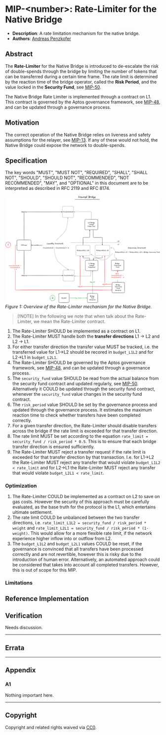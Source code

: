 # MIP-\<number\>: Rate-Limiter for the Native Bridge
- **Description**: A rate limitation mechanism for the native bridge.
- **Authors**: [Andreas Penzkofer](mailto:andreas.penzkofer@movementlabs.xyz)

<!--
  READ MIP-1 BEFORE USING THIS TEMPLATE!

  This is the suggested template for new MIPs. After you have filled in the requisite fields, please delete these comments.

  Note that an MIP number will be assigned by an editor. When opening a pull request to submit your MIP, please use an abbreviated title in the filename, `mip-draft_title_abbrev.md`.

  The title should be 44 characters or less. It should not repeat the MIP number in title, irrespective of the category.

  The author should add himself as a code owner in the `.github/CODEOWNERS` file for the MIP.

  TODO: Remove this comment before finalizing.
-->

## Abstract

The **Rate-Limiter** for the Native Bridge is introduced to de-escalate the risk of double-spends through the bridge by limiting the number of tokens that can be transferred during a certain time frame. The rate limit is determined by the reaction time of the bridge operator, called the **Risk Period**, and the value locked in the **Security Fund**, see [MIP-50](https://github.com/movementlabsxyz/MIP/pull/50).

The Native Bridge Rate Limiter is implemented through a contract on L1. This contract is governed by the Aptos governance framework, see [MIP-48](https://github.com/movementlabsxyz/MIP/pull/48/), and can be updated through a governance process.

## Motivation

The correct operation of the Native Bridge relies on liveness and safety assumptions for the relayer, see [MIP-13](https://github.com/movementlabsxyz/MIP/tree/mip/security_falliblity/MIP/mip-46). If any of these would not hold, the Native Bridge could expose the network to double-spends.

## Specification


The key words "MUST", "MUST NOT", "REQUIRED", "SHALL", "SHALL NOT", "SHOULD", "SHOULD NOT", "RECOMMENDED", "NOT RECOMMENDED", "MAY", and "OPTIONAL" in this document are to be interpreted as described in RFC 2119 and RFC 8174.


![Overview](overview.png)
*Figure 1: Overview of the Rate-Limiter mechanism for the Native Bridge.*

> [!NOTE] In the following we note that when talk about the Rate-Limiter, we mean the Rate-Limiter contract.

1. The Rate-Limiter SHOULD be implemented as a contract on L1.
1. The Rate-Limiter MUST handle both the **transfer directions** L1 -> L2 and L2 -> L1. 
1. For either transfer direction the transfer value MUST be tracked, i.e. the transferred value for L1->L2 should be recored in `budget_L1L2` and for L2->L1 in `budget_L2L1`.
1. The Rate-Limiter SHOULD be governed by the Aptos governance framework, see [MIP-48](https://github.com/movementlabsxyz/MIP/pull/48/), and can be updated through a governance process.
1. The `security_fund` value SHOULD be read from the actual balance from the security fund contract and updated regularly, see [MIP-50](https://github.com/movementlabsxyz/MIP/pull/50). Alternatively it COULD be updated through the security fund contract, whenever the `security_fund` value changes in the security fund contract.
1. The `risk_period` value SHOULD be set by the governance process and updated through the governance process. It estimates the maximum reaction time to check whether transfers have been completed correctly.
1. For a given transfer direction, the Rate-Limiter should disable transfers across the bridge if the rate limit is exceeded for that transfer direction.
1. The rate limit MUST be set according to the equation `rate_limit = security_fund / risk_period * 0.5`. This is to ensure that each bridge transfer direction is ensured sufficiently.
1. The Rate-Limiter MUST reject a transfer request if the rate limit is exceeded for that transfer direction by that transaction. I.e. for L1->L2 the Rate-Limiter MUST reject any transfer that would violate `budget_L1L2 < rate_limit` and for L2->L1 the Rate-Limiter MUST reject any transfer that would violate `budget_L2L1 < rate_limit`.

### Optimization

1. The Rate-Limiter COULD be implemented as a contract on L2 to save on gas costs. However the security of this approach must be carefully evaluated, as the base truth for the protocol is the L1, which entertains ultimate settlement.
1. The rate limit COULD be unbalanced between the two transfer directions, i.e. `rate_limit_L1L2 = security_fund / risk_period * weight` and `rate_limit_L2L1 = security_fund / risk_period * (1-weight)`. This would allow for a more flexible rate limit, if the network experience higher inflow into or outflow from L2.
1. The `budget_L1L2` and `budget_L2L1` values COULD be reset, if the governance is convinced that all transfers have been processed correctly and are not revertible, however this is risky due to the introduction of human error. Alternatively, an automated approach could be considered that takes into account all completed transfers. However, this is out of scope for this MIP.

### Limitations


## Reference Implementation

<!--
  The Reference Implementation section should include links to and an overview of a minimal implementation that assists in understanding or implementing this specification. The reference implementation is not a replacement for the Specification section, and the proposal should still be understandable without it.

  TODO: Remove this comment before submitting
-->

## Verification

<!--

  All proposals must contain a section that discusses the various aspects of verification pertinent to the introduced changes. This section should address:

  1. **Correctness**: Ensure that the proposed changes behave as expected in all scenarios. Highlight any tests, simulations, or proofs done to validate the correctness of the changes.

  2. **Security Implications**: Address the potential security ramifications of the proposal. This includes discussing security-relevant design decisions, potential vulnerabilities, important discussions, implementation-specific guidance, and pitfalls. Mention any threats, risks, and mitigation strategies associated with the proposal.

  3. **Performance Impacts**: Outline any performance tests conducted and the impact of the proposal on system performance. This could be in terms of speed, resource consumption, or other relevant metrics.

  4. **Validation Procedures**: Describe any procedures, tools, or methodologies used to validate the proposal against its requirements or objectives. 

  5. **Peer Review and Community Feedback**: Highlight any feedback from peer reviews or the community that played a crucial role in refining the verification process or the proposal itself.


  TODO: Remove this comment before submitting
-->

Needs discussion.

---

## Errata
<!--
  Errata should be maintained after publication.

  1. **Transparency and Clarity**: An erratum acknowledges any corrections made post-publication, ensuring that readers are not misled and are always equipped with the most accurate information.

  2. **Accountability**: By noting errors openly, we maintain a high level of responsibility and ownership over our content. It’s an affirmation that we value precision and are ready to correct oversights.

  Each erratum should briefly describe the discrepancy and the correction made, accompanied by a reference to the date and version of the proposal in which the error was identified.

  TODO: Maintain this comment.
-->

---

## Appendix
<!--
  The Appendix should contain an enumerated list of reference materials and notes.

  When referenced elsewhere each appendix should be called out with [A<number>](#A<number>) and should have a matching header.

  TODO: Remove this comment before finalizing.

-->

### A1
Nothing important here.

---
## Copyright

Copyright and related rights waived via [CC0](../LICENSE.md).